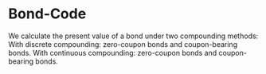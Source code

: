 # Bond-Code
We calculate the present value of a bond under two compounding methods:  With discrete compounding: zero-coupon bonds and coupon-bearing bonds.  With continuous compounding: zero-coupon bonds and coupon-bearing bonds.
